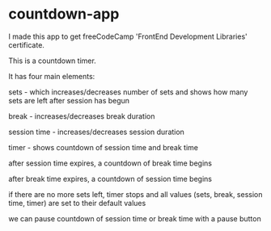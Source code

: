 # countdown-app

I made this app to get freeCodeCamp 'FrontEnd Development Libraries' certificate.

This is a countdown timer.


It has four main elements: 

sets - which increases/decreases number of sets and shows how many sets are left after session has begun

break - increases/decreases break duration

session time - increases/decreases session duration

timer - shows countdown of session time and break time


after session time expires, a countdown of break time begins

after break time expires, a countdown of session time begins

if there are no more sets left, timer stops and all values (sets, break, session time, timer) are set to their default values

we can pause countdown of session time or break time with a pause button
